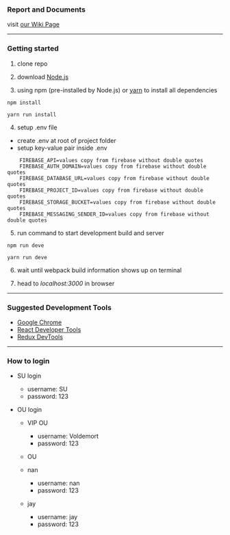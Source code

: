 ### Report and Documents
visit [our Wiki Page](https://github.com/JiejayLan/CSC322_group_project/wiki/Documents)

---
### Getting started
1. clone repo

2. download [Node.js](https://nodejs.org/en/download/)

3. using npm (pre-installed by Node.js) or [yarn](https://yarnpkg.com/en/docs/install) to install all dependencies
```
npm install
```

```
yarn run install
```

4. setup .env file 
+ create .env at root of project folder
+ setup key-value pair inside .env 

```
    FIREBASE_API=values copy from firebase without double quotes
    FIREBASE_AUTH_DOMAIN=values copy from firebase without double quotes
    FIREBASE_DATABASE_URL=values copy from firebase without double quotes
    FIREBASE_PROJECT_ID=values copy from firebase without double quotes
    FIREBASE_STORAGE_BUCKET=values copy from firebase without double quotes
    FIREBASE_MESSAGING_SENDER_ID=values copy from firebase without double quotes
```

5. run command to start development build and server

```
npm run deve
```

```
yarn run deve
```

6. wait until webpack build information shows up on terminal

7. head to *localhost:3000* in browser 

---
### Suggested Development Tools
+ [Google Chrome](https://www.google.com/chrome/?brand=CHBD&gclid=CjwKCAjwiN_mBRBBEiwA9N-e_o67fh9PIVCvzcc-1Pd5aOS8SW0lGWgABeyPNdGAVv7BAmR4bDBk-BoC-KQQAvD_BwE&gclsrc=aw.ds) 
+ [React Developer Tools](https://chrome.google.com/webstore/detail/react-developer-tools/fmkadmapgofadopljbjfkapdkoienihi?hl=en)
+ [Redux DevTools](https://github.com/zalmoxisus/redux-devtools-extension)

---
### How to login
+ SU login
    - username: SU
    - password: 123
    
+ OU login 
    + VIP OU 
        - username: Voldemort
        - password: 123

    + OU
    + nan
        - username: nan
        - password: 123

    + jay
        - username: jay
        - password: 123

